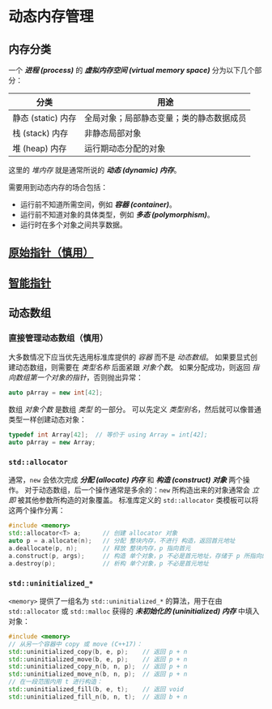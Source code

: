 # 动态内存管理

## 内存分类
一个 ***进程 (process)*** 的 ***虚拟内存空间 (virtual memory space)*** 分为以下几个部分：

| 分类 | 用途 |
| ---- | ---- |
| 静态 (static) 内存 | 全局对象；局部静态变量；类的静态数据成员 |
| 栈 (stack) 内存 | 非静态局部对象 |
| 堆 (heap) 内存 | 运行期动态分配的对象 |

这里的 *堆内存* 就是通常所说的 ***动态 (dynamic) 内存***。

需要用到动态内存的场合包括：
- 运行前不知道所需空间，例如 ***容器 (container)***。
- 运行前不知道对象的具体类型，例如 ***多态 (polymorphism)***。
- 运行时在多个对象之间共享数据。

## [原始指针（慎用）](./raw_pointers.md#原始指针)

## [智能指针](./smart_pointers.md#智能指针)

## 动态数组

### 直接管理动态数组（慎用）
大多数情况下应当优先选用标准库提供的 *容器* 而不是 *动态数组*。
如果要显式创建动态数组，则需要在 *类型名称* 后面紧跟 *对象个数*。
如果分配成功，则返回 *指向数组第一个对象的指针*，否则抛出异常：

```cpp
auto pArray = new int[42];
```
数组 *对象个数* 是数组 *类型* 的一部分。
可以先定义 *类型别名*，然后就可以像普通类型一样创建动态对象：

```cpp
typedef int Array[42];  // 等价于 using Array = int[42];
auto pArray = new Array;
```

### `std::allocator`
通常，`new` 会依次完成 ***分配 (allocate) 内存*** 和 ***构造 (construct) 对象*** 两个操作。
对于动态数组，后一个操作通常是多余的：`new` 所构造出来的对象通常会 *立即* 被其他参数所构造的对象覆盖。
标准库定义的 `std::allocator` 类模板可以将这两个操作分离：

```cpp
#include <memory>
std::allocator<T> a;      // 创建 allocator 对象
auto p = a.allocate(n);   // 分配 整块内存，不进行 构造，返回首元地址
a.deallocate(p, n);       // 释放 整块内存，p 指向首元
a.construct(p, args);     // 构造 单个对象，p 不必是首元地址，存储于 p 所指向的位置
a.destroy(p);             // 析构 单个对象，p 不必是首元地址
```

### `std::uninitialized_*`

`<memory>` 提供了一组名为 `std::uninitialized_*` 的算法，用于在由 `std::allocator` 或 `std::malloc` 获得的 ***未初始化的 (uninitialized) 内存*** 中填入对象：

```cpp
#include <memory>
// 从另一个容器中 copy 或 move (C++17)：
std::uninitialized_copy(b, e, p);    // 返回 p + n
std::uninitialized_move(b, e, p);    // 返回 p + n
std::uninitialized_copy_n(b, n, p);  // 返回 p + n
std::uninitialized_move_n(b, n, p);  // 返回 p + n
// 在一段范围内用 t 进行构造：
std::uninitialized_fill(b, e, t);    // 返回 void
std::uninitialized_fill_n(b, n, t);  // 返回 b + n
```
